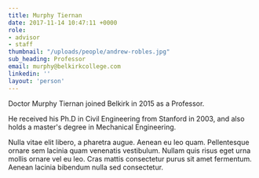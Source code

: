 ```yaml
---
title: Murphy Tiernan
date: 2017-11-14 10:47:11 +0000
role:
- advisor
- staff
thumbnail: "/uploads/people/andrew-robles.jpg"
sub_heading: Professor
email: murphy@belkirkcollege.com
linkedin: ''
layout: 'person'
---
```


Doctor Murphy Tiernan joined Belkirk in 2015 as a Professor.

He received his Ph.D in Civil Engineering from Stanford in 2003, and also holds a master's degree in Mechanical Engineering.

Nulla vitae elit libero, a pharetra augue. Aenean eu leo quam. Pellentesque ornare sem lacinia quam venenatis vestibulum. Nullam quis risus eget urna mollis ornare vel eu leo. Cras mattis consectetur purus sit amet fermentum. Aenean lacinia bibendum nulla sed consectetur.
